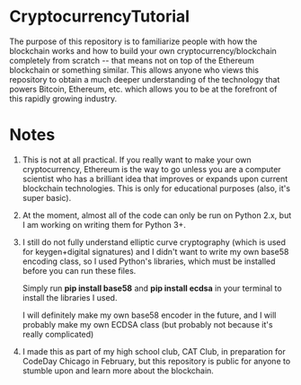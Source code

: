 # CryptocurrencyTutorial
The purpose of this repository is to familiarize people with how the blockchain works and how to build your own cryptocurrency/blockchain
completely from scratch -- that means not on top of the Ethereum blockchain or something similar. This allows anyone who views this
repository to obtain a much deeper understanding of the technology that powers Bitcoin, Ethereum, etc. which allows you to be at the
forefront of this rapidly growing industry.

# Notes
1. This is not at all practical. If you really want to make your own cryptocurrency, Ethereum is the way to go unless you
are a computer scientist who has a brilliant idea that improves or expands upon current blockchain technologies. This is only for
educational purposes (also, it's super basic).

2. At the moment, almost all of the code can only be run on Python 2.x, but I am working on writing them for Python 3+.

3. I still do not fully understand elliptic curve cryptography (which is used for keygen+digital signatures) and I didn't want to write my
   own base58 encoding class, so I used Python's libraries, which must be installed before you can run these files.
   
   Simply run **pip install base58** and **pip install ecdsa** in your terminal to install the libraries I used.
   
   I will definitely make my own base58 encoder in the future, and I will probably make my own ECDSA class (but probably not because it's
   really complicated)

4. I made this as part of my high school club, CAT Club, in preparation for CodeDay Chicago in February, but this repository is public for anyone to stumble upon and learn more about the blockchain.
